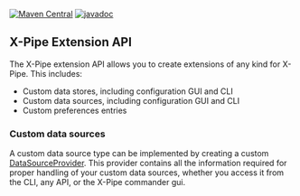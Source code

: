 [![Maven Central](https://maven-badges.herokuapp.com/maven-central/io.xpipe/extension/badge.svg)](https://maven-badges.herokuapp.com/maven-central/io.xpipe/extension)
[![javadoc](https://javadoc.io/badge2/io.xpipe/extension/javadoc.svg)](https://javadoc.io/doc/io.xpipe/extension)

## X-Pipe Extension API

The X-Pipe extension API allows you to create extensions of any kind for X-Pipe.
This includes:
- Custom data stores, including configuration GUI and CLI
- Custom data sources, including configuration GUI and CLI
- Custom preferences entries

### Custom data sources

A custom data source type can be implemented by creating a custom
[DataSourceProvider](src/main/java/io/xpipe/extension/DataSourceProvider.java).
This provider contains all the information required for proper handling of your custom data sources,
whether you access it from the CLI, any API, or the X-Pipe commander gui.
